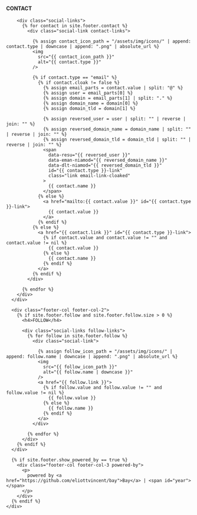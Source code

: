 <footer class="site-footer">
  <div class="wrapper">
    <div class="footer-col-wrapper">
      <div class="footer-col footer-col-1">
        <h4>CONTACT</h4>

        <div class="social-links">
          {% for contact in site.footer.contact %}
            <div class="social-link contact-links">

              {% assign contact_icon_path = "/assets/img/icons/" | append: contact.type | downcase | append: ".png" | absolute_url %}
              <img
                src="{{ contact_icon_path }}"
                alt="{{ contact.type }}"
              />

              {% if contact.type == "email" %}
                {% if contact.cloak != false %}
                  {% assign email_parts = contact.value | split: "@" %}
                  {% assign user = email_parts[0] %}
                  {% assign domain = email_parts[1] | split: "." %}
                  {% assign domain_name = domain[0] %}
                  {% assign domain_tld = domain[1] %}

                  {% assign reversed_user = user | split: "" | reverse | join: "" %}
                  {% assign reversed_domain_name = domain_name | split: "" | reverse | join: "" %}
                  {% assign reversed_domain_tld = domain_tld | split: "" | reverse | join: "" %}
                  <span
                    data-resu="{{ reversed_user }}"
                    data-eman-niamod="{{ reversed_domain_name }}"
                    data-dlt-niamod="{{ reversed_domain_tld }}"
                    id="{{ contact.type }}-link"
                    class="link email-link-cloaked"
                  >
                    {{ contact.name }}
                  </span>
                {% else %}
                  <a href="mailto:{{ contact.value }}" id="{{ contact.type }}-link">
                    {{ contact.value }}
                  </a>
                {% endif %}
              {% else %}
                <a href="{{ contact.link }}" id="{{ contact.type }}-link">
                  {% if contact.value and contact.value != "" and contact.value != nil %}
                    {{ contact.value }}
                  {% else %}
                    {{ contact.name }}
                  {% endif %}
                </a>
              {% endif %}
            </div>

          {% endfor %}
        </div>
      </div>

      <div class="footer-col footer-col-2">
        {% if site.footer.follow and site.footer.follow.size > 0 %}
          <h4>FOLLOW</h4>

          <div class="social-links follow-links">
            {% for follow in site.footer.follow %}
              <div class="social-link">

                {% assign follow_icon_path = "/assets/img/icons/" | append: follow.name | downcase | append: ".png" | absolute_url %}
                <img
                  src="{{ follow_icon_path }}"
                  alt="{{ follow.name | downcase }}"
                />
                <a href="{{ follow.link }}">
                  {% if follow.value and follow.value != "" and follow.value != nil %}
                    {{ follow.value }}
                  {% else %}
                    {{ follow.name }}
                  {% endif %}
                </a>
              </div>

            {% endfor %}
          </div>
        {% endif %}
      </div>

      {% if site.footer.show_powered_by == true %}
        <div class="footer-col footer-col-3 powered-by">
          <p>
            powered by <a href="https://github.com/eliottvincent/bay">Bay</a> | <span id="year"></span>
          </p>
        </div>
      {% endif %}
    </div>
  </div>
</footer>
